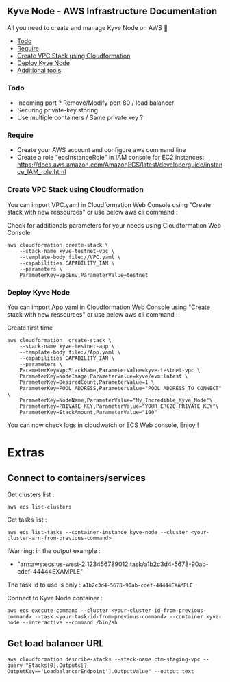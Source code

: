## Kyve Node - AWS Infrastructure Documentation

All you need to create and manage Kyve Node on AWS 🚀

- [Todo](#todo)
- [Require](#require)
- [Create VPC Stack using Cloudformation](#create-vpc-stack-using-cloudformation)
- [Deploy Kyve Node](#deploy-kyve-node)
- [Additional tools](#extras)

### Todo

* Incoming port ? Remove/Modify port 80 / load balancer
* Securing private-key storing
* Use multiple containers / Same private key ?

### Require

* Create your AWS account and configure aws command line
* Create a role "ecsInstanceRole" in IAM console for EC2 instances: https://docs.aws.amazon.com/AmazonECS/latest/developerguide/instance_IAM_role.html

### Create VPC Stack using Cloudformation

You can import VPC.yaml in Cloudformation Web Console using "Create stack with new ressources" or use below aws cli command :

Check for additionals parameters for your needs using Cloudformation Web Console

```
aws cloudformation create-stack \
    --stack-name kyve-testnet-vpc \
    --template-body file://VPC.yaml \
    --capabilities CAPABILITY_IAM \
    --parameters \
    ParameterKey=VpcEnv,ParameterValue=testnet
```

### Deploy Kyve Node

You can import App.yaml in Cloudformation Web Console using "Create stack with new ressources" or use below aws cli command :

Create first time
```
aws cloudformation  create-stack \
    --stack-name kyve-testnet-app \
    --template-body file://App.yaml \
    --capabilities CAPABILITY_IAM \
    --parameters \
    ParameterKey=VpcStackName,ParameterValue=kyve-testnet-vpc \
    ParameterKey=NodeImage,ParameterValue=kyve/evm:latest \
    ParameterKey=DesiredCount,ParameterValue=1 \
    ParameterKey=POOL_ADDRESS,ParameterValue="POOL_ADDRESS_TO_CONNECT" \
    ParameterKey=NodeName,ParameterValue="My_Incredible_Kyve_Node"\
    ParameterKey=PRIVATE_KEY,ParameterValue="YOUR_ERC20_PRIVATE_KEY"\
    ParameterKey=StackAmount,ParameterValue="100"
```

You can now check logs in cloudwatch or ECS Web console, Enjoy !

# Extras

## Connect to containers/services

Get clusters list :
```
aws ecs list-clusters
```

Get tasks list :
```
aws ecs list-tasks --container-instance kyve-node --cluster <your-cluster-arn-from-previous-command>
```
!Warning: in the output example :
* "arn:aws:ecs:us-west-2:123456789012:task/a1b2c3d4-5678-90ab-cdef-44444EXAMPLE"

The task id to use is only : `a1b2c3d4-5678-90ab-cdef-44444EXAMPLE`

Connect to Kyve Node container :
```
aws ecs execute-command --cluster <your-cluster-id-from-previous-command> --task <your-task-id-from-previous-command> --container kyve-node --interactive --command /bin/sh
```

## Get load balancer URL
```
aws cloudformation describe-stacks --stack-name ctm-staging-vpc --query "Stacks[0].Outputs[?OutputKey=='LoadbalancerEndpoint'].OutputValue" --output text
```
